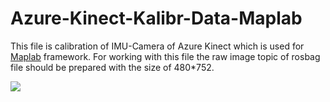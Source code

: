 # Azure-Kinect-Kalibr-Data-Maplab

This file is calibration of IMU-Camera of Azure Kinect which is used for[ Maplab](https://github.com/ethz-asl/maplab) framework. For working with this file the raw image topic of rosbag file should be prepared with the size of 480*752.

![](m.gif)
